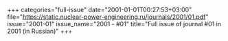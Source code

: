 +++
categories="full-issue"
date="2001-01-01T00:27:53+03:00"
file="https://static.nuclear-power-engineering.ru/journals/2001/01.pdf"
issue="2001-01"
issue_name="2001 - #01"
title="Full issue of journal #01 in 2001 (in Russian)"
+++